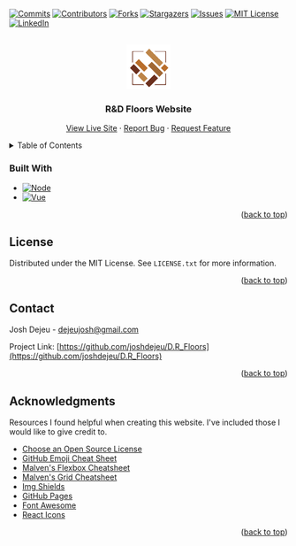 <a name="readme-top"></a>

[![Commits][commits-shield]][commits-url]
[![Contributors][contributors-shield]][contributors-url]
[![Forks][forks-shield]][forks-url]
[![Stargazers][stars-shield]][stars-url]
[![Issues][issues-shield]][issues-url]
[![MIT License][license-shield]][license-url]
[![LinkedIn][linkedin-shield]][linkedin-url]



<!-- PROJECT LOGO -->
<br />
<div align="center">
  <a href="https://github.com/joshdejeu/D.R_Floors">
    <img src="src/assets/logo.png" alt="Logo" height="80">
  </a>

  <h3 align="center">R&D Floors Website</h3>

  <p align="center">
    <a href="https://d-r-floors.pages.dev/">View Live Site</a>
    ·
    <a href="https://github.com/joshdejeu/D.R_Floors/issues">Report Bug</a>
    ·
    <a href="https://github.com/joshdejeu/D.R_Floors/issues">Request Feature</a>
  </p>
</div>



<!-- TABLE OF CONTENTS -->
<details>
  <summary>Table of Contents</summary>
  <ol>
    <li>
      <a href="#about-the-project">About The Project</a>
      <ul>
        <li><a href="#built-with">Built With</a></li>
      </ul>
    </li>
    <li>
      <a href="#getting-started">Getting Started</a>
      <ul>
        <li><a href="#prerequisites">Prerequisites</a></li>
        <li><a href="#installation">Viewing The Website</a></li>
      </ul>
    </li>
    <li><a href="#Development Updates">Development Updates</a></li>
    <li><a href="#contributing">Contributing</a></li>
    <li><a href="#license">License</a></li>
    <li><a href="#contact">Contact</a></li>
    <li><a href="#acknowledgments">Acknowledgments</a></li>
  </ol>
</details>


<!-- BUILT WITH -->
### Built With
* [![Node][Node.js]][Node-url]
* [![Vue][Vue.js]][Vue-url]

<p align="right">(<a href="#readme-top">back to top</a>)</p>



<!-- LICENSE -->
## License

Distributed under the MIT License. See `LICENSE.txt` for more information.

<p align="right">(<a href="#readme-top">back to top</a>)</p>



<!-- CONTACT -->
## Contact

Josh Dejeu - [dejeujosh@gmail.com](dejeujosh@gmail.com)

Project Link: [https://github.com/joshdejeu/D.R_Floors](https://github.com/joshdejeu/D.R_Floors)

<p align="right">(<a href="#readme-top">back to top</a>)</p>


## Acknowledgments

Resources I found helpful when creating this website. I've included those I would like to give credit to.

* [Choose an Open Source License](https://choosealicense.com)
* [GitHub Emoji Cheat Sheet](https://www.webpagefx.com/tools/emoji-cheat-sheet)
* [Malven's Flexbox Cheatsheet](https://flexbox.malven.co/)
* [Malven's Grid Cheatsheet](https://grid.malven.co/)
* [Img Shields](https://shields.io)
* [GitHub Pages](https://pages.github.com)
* [Font Awesome](https://fontawesome.com)
* [React Icons](https://react-icons.github.io/react-icons/search)

<p align="right">(<a href="#readme-top">back to top</a>)</p>



<!-- MARKDOWN LINKS & IMAGES -->
<!-- https://www.markdownguide.org/basic-syntax/#reference-style-links -->
[commits-shield]: https://img.shields.io/github/last-commit/joshdejeu/D.R_Floors.svg?style=for-the-badge
[commits-url]: https://github.com/joshdejeu/D.R_Floors/commits/master
[contributors-shield]: https://img.shields.io/github/contributors/joshdejeu/D.R_Floors.svg?style=for-the-badge
[contributors-url]: https://github.com/joshdejeu/D.R_Floors/graphs/contributors
[forks-shield]: https://img.shields.io/github/forks/joshdejeu/D.R_Floors.svg?style=for-the-badge
[forks-url]: https://github.com/joshdejeu/D.R_Floors/network/members
[stars-shield]: https://img.shields.io/github/stars/joshdejeu/D.R_Floors.svg?style=for-the-badge
[stars-url]: https://github.com/joshdejeu/D.R_Floors/stargazers
[issues-shield]: https://img.shields.io/github/issues/joshdejeu/D.R_Floors.svg?style=for-the-badge
[issues-url]: https://github.com/joshdejeu/D.R_Floors/issues
[license-shield]: https://img.shields.io/github/license/joshdejeu/D.R_Floors.svg?style=for-the-badge
[license-url]: https://github.com/joshdejeu/D.R_Floors/blob/master/LICENSE.txt
[linkedin-shield]: https://img.shields.io/badge/-LinkedIn-black.svg?style=for-the-badge&logo=linkedin&colorB=555
[linkedin-url]: https://www.linkedin.com/in/josh-dejeu-767557239
[product-screenshot]: images/screenshot.png
[current-screenshot]: images/landscape/landscapee.png
[mobile-screenshot]: images/portrait/portraitt.png
[Node.js]: https://img.shields.io/badge/node.js-35495E?style=for-the-badge&logo=nodedotjs&logoColor=6cc24a
[Node-url]: https://nodejs.org/en/
[Vue.js]: https://img.shields.io/badge/Vue.js-35495E?style=for-the-badge&logo=vuedotjs&logoColor=4FC08D
[Vue-url]: https://vuejs.org/
